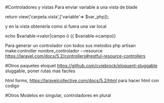 #Controladores y vistas
Para enviar variable a una vista de blade

return view('carpeta.vista',['variable'=> $var_php]);

y en la vista obtenerla como si fuera una var local

echo $variable->valor|campo ó
{{ $variable->campo}}

Para generar un controlador con todos sus metodos
php artisan make:controller nombre_controlador --resource
https://laravel.com/docs/5.2/controllers#restful-resource-controllers

#Otros paquetes
eloquet https://github.com/cviebrock/eloquent-sluggable
sluggable, poner rutas mas faciles

html forms, https://laravelcollective.com/docs/5.2/html
para hacer html con codigo

#Otros
Modelos en singular, controladores en plural